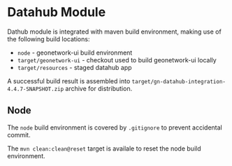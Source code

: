 # Datahub Module

Dathub module is integrated with maven build environment, making use of the following build locations:

- ``node`` - geonetwork-ui build environment
- ``target/geonetwork-ui`` - checkout used to build geonetwork-ui locally
- ``target/resources`` - staged datahub app

A successful build result is assembled into ``target/gn-datahub-integration-4.4.7-SNAPSHOT.zip`` archive for distribution.

## Node

The ``node`` build environment is covered by ``.gitignore`` to prevent accidental commit.

The ``mvn clean:clean@reset`` target is availale to reset the node build environment.
